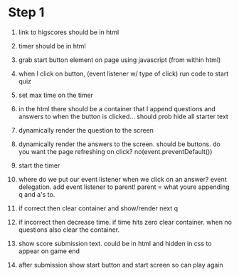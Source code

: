 # Step 1
1. link to higscores should be in html
2. timer should be in html

3. grab start button element on page using javascript (from within html)
4. when I click on button, (event listener w/ type of click) run code to start quiz
5. set max time on the timer
6. in the html there should be a container that I append questions and answers to when  the button is clicked... should prob hide all starter text
7. dynamically render the question to the screen
8. dynamically render the answers to the screen. should be buttons. do you want the page refreshing on click? no(event.preventDefault())
9. start the timer
10. where do we put our event listener when we click on an answer? event delegation. add event listener to parent! parent = what youre appending q and a's to. 
11. if correct then clear container and show/render next q
12. if incorrect then decrease time. if time hits zero clear container. when no questions also clear the container. 
13. show score submission text. could be in html and hidden in css to appear on game end
14. after submission show start button and start screen so can play again

